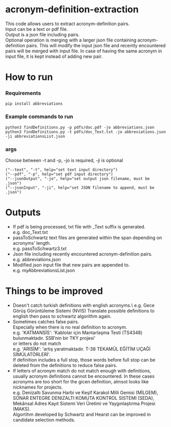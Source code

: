 # acronym-definition-extraction
This code allows users to extract acronym-definition pairs.\
Input can be a text or pdf file.\
Output is a json file including pairs.\
Optional operation is merging with a larger json file containing acronym-definition pairs. This will modify the input json file and recently encountered pairs will be merged with input file. In case of having the same acronym in input file, it is kept instead of adding new pair.

# How to run

### Requirements
```
pip install abbreviations
```
### Example commands to run
```
python3 findDefinitions.py -p pdfs/doc.pdf -jo abbreviations.json
python3 findDefinitions.py -t pdfs/doc_Text.txt -jo abbreviations.json -ji abbreviationsList.json
```
### args
Choose between -t and -p, -jo is required, -ji is optional
```
("--text", "-t", help="set text input directory")
("--pdf", "-p", help="set pdf input directory")
("--jsonOutput", "-jo", help="set output json filename, must be .json")
("--jsonInput", "-ji", help="set JSON filename to append, must be .json")
```
# Outputs
- If pdf is being processed, txt file with \_Text suffix is generated.\
e.g. doc_Text.txt
- passToSchwartz text files are generated within the span depending on acronyms' length.\
e.g. passToSchwartz3.txt
- Json file including recently encountered acronym-definition pairs.\
e.g. abbreviations.json
- Modified json input file that new pairs are appended to. \
e.g. myAbbreviationsList.json
# Things to be improved
- Doesn't catch turkish definitions with english acronyms.\ 
e.g. Gece Görüş Görüntüleme Sistemi (NVIS)
Translate possible definitions to english then pass to schwartz algorithm again.
- Sometimes catches false pairs.\
Especially when there is no real definition to acronym.\
e.g. 'KATMANSİS': 'Kablolar için Mantarlaşma Testi (TS4348) bulunmaktadır. SSB’nin bir TKY projesi'\
or letters do not match\
e.g. 'ARISİM': 'artış yaratmaktadır. T-38 TEKAMÜL EĞİTİM UÇAĞİ SİMÜLATÖRLERİ'.\
If definition includes a full stop, those words before full stop can be deleted from the definitions to reduce false pairs.
- If letters of acronym match do not match enough with definitions, usually acronym definitions cannot be encountered. In these cases acronyms are too short for the gicen definition, almsot looks like nicknames for projects.\
e.g. Denizaltı Savunma Harbi ve Keşif Karakol Milli Gemisi (MİLGEM), SONAR ENTEGRE DENIZALTI KOMUTA KONTROL SISTEMI (SEDA), Mekânsal Adres Kayıt Sistemi Veri Üretimi ve Yaygınlaştırma Projesi (MAKS).\
Algortihm developed by Schwartz and Hearst can be improved in candidate selection methods.












